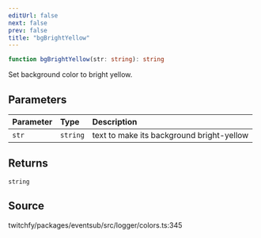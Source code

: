 ```yaml
---
editUrl: false
next: false
prev: false
title: "bgBrightYellow"
---
```


```ts
function bgBrightYellow(str: string): string
```

Set background color to bright yellow.

## Parameters

| Parameter | Type | Description |
| :------ | :------ | :------ |
| `str` | `string` | text to make its background bright-yellow |

## Returns

`string`

## Source

twitchfy/packages/eventsub/src/logger/colors.ts:345
